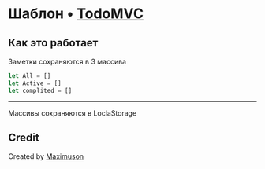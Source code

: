 # Шаблон • [TodoMVC](http://todomvc.com)

## Как это работает

Заметки сохраняются в 3 массива

```javascript
let All = []
let Active = []
let complited = []
```

---

Массивы сохраняются в LoclaStorage



## Credit

Created by [Maximuson]()
